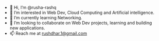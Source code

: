 - 👋 Hi, I’m @rusha-rashq
- 👀 I’m interested in Web Dev, Cloud Computing and Artificial intelligence.
- 🌱 I’m currently learning Networking.
- 💞️ I’m looking to collaborate on Web Dev projects, learning and building new applications.
- 📫 Reach me at rushdhar.1@gmail.com

<!---
rusha-rashq/rusha-rashq is a ✨ special ✨ repository because its `README.md` (this file) appears on your GitHub profile.
You can click the Preview link to take a look at your changes.
--->
